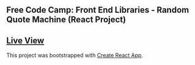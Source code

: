 ## Free Code Camp: Front End Libraries - Random Quote Machine (React Project)
## [Live View](https://minm333.github.io/fcc-random-quote-machine/)


This project was bootstrapped with [Create React App](https://github.com/facebook/create-react-app).

